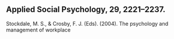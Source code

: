 ## Applied Social Psychology, 29, 2221–2237.

Stockdale, M. S., & Crosby, F. J. (Eds). (2004). The psychology and management of workplace